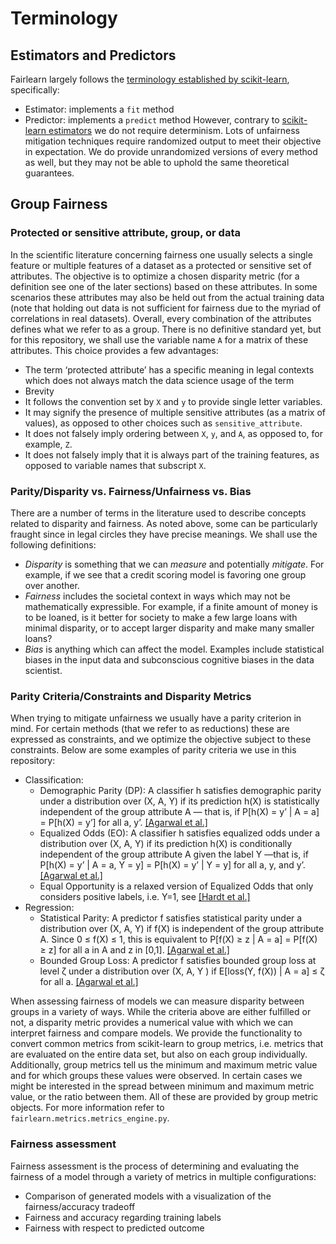 # Terminology

## Estimators and Predictors
Fairlearn largely follows the [terminology established by scikit-learn](https://scikit-learn.org/stable/developers/contributing.html#different-objects), specifically:
- Estimator: implements a `fit` method
- Predictor: implements a `predict` method
However, contrary to [scikit-learn estimators](https://scikit-learn.org/stable/glossary.html#term-estimator) we do not require determinism. Lots of unfairness mitigation techniques require randomized output to meet their objective in expectation. We do provide unrandomized versions of every method as well, but they may not be able to uphold the same theoretical guarantees.

## Group Fairness

### Protected or sensitive attribute, group, or data

In the scientific literature concerning fairness one usually selects a single feature or multiple features of a dataset as a protected or sensitive set of attributes. The objective is to optimize a chosen disparity metric (for a definition see one of the later sections) based on these attributes. In some scenarios these attributes may also be held out from the actual training data (note that holding out data is not sufficient for fairness due to the myriad of correlations in real datasets). Overall, every combination of the attributes defines what we refer to as a group.
There is no definitive standard yet, but for this repository, we shall use the variable name `A` for a matrix of these attributes. This choice provides a few advantages:

- The term ‘protected attribute’ has a specific meaning in legal contexts which does not always match the data science usage of the term
- Brevity
- It follows the convention set by `X` and `y` to provide single letter variables.
- It may signify the presence of multiple sensitive attributes (as a matrix of values), as opposed to other choices such as `sensitive_attribute`.
- It does not falsely imply ordering between `X`, `y`, and `A`, as opposed to, for example, `Z`.
- It does not falsely imply that it is always part of the training features, as opposed to variable names that subscript `X`.

### Parity/Disparity vs. Fairness/Unfairness vs. Bias

There are a number of terms in the literature used to describe concepts related to disparity and fairness. As noted above, some can be particularly fraught since in legal circles they have precise meanings. We shall use the following definitions:

- *Disparity* is something that we can _measure_ and potentially _mitigate_. For example, if we see that a credit scoring model is favoring one group over another.
- *Fairness* includes the societal context in ways which may not be mathematically expressible. For example, if a finite amount of money is to be loaned, is it better for society to make a few large loans with minimal disparity, or to accept larger disparity and make many smaller loans?
- *Bias* is anything which can affect the model. Examples include statistical biases in the input data and subconscious cognitive biases in the data scientist.

### Parity Criteria/Constraints and Disparity Metrics

When trying to mitigate unfairness we usually have a parity criterion in mind. For certain methods (that we refer to as reductions) these are expressed as constraints, and we optimize the objective subject to these constraints. Below are some examples of parity criteria we use in this repository:

- Classification:
    - Demographic Parity (DP): A classifier h satisfies demographic parity under a distribution over (X, A, Y) if its prediction h(X) is statistically independent of the group attribute A — that is, if P[h(X) = y’ | A = a] = P[h(X) = y’] for all a, y’. [[Agarwal et al.]](https://arxiv.org/pdf/1803.02453.pdf)
    - Equalized Odds (EO): A classifier h satisfies equalized odds under a distribution over (X, A, Y) if its prediction h(X) is conditionally independent of the group attribute A given the label Y —that is, if P[h(X) = y’ | A = a, Y = y] = P[h(X) = y’ | Y = y] for all a, y, and y’. [[Agarwal et al.]](https://arxiv.org/pdf/1803.02453.pdf)
    - Equal Opportunity is a relaxed version of Equalized Odds that only considers positive labels, i.e. Y=1, see [[Hardt et al.]]( https://ttic.uchicago.edu/~nati/Publications/HardtPriceSrebro2016.pdf)
- Regression:
    - Statistical Parity: A predictor f satisfies statistical parity under a distribution over (X, A, Y) if f(X) is independent of the group attribute A. Since 0 ≤ f(X) ≤ 1, this is equivalent to P[f(X) ≥ z | A = a] = P[f(X) ≥ z] for all a in A and z in [0,1]. [[Agarwal et al.]]( https://arxiv.org/pdf/1905.12843.pdf)
    - Bounded Group Loss: A predictor f satisfies bounded group loss at level ζ under a distribution over (X, A, Y ) if E[loss(Y, f(X)) | A = a] ≤ ζ for all a. [[Agarwal et al.]]( https://arxiv.org/pdf/1905.12843.pdf)

When assessing fairness of models we can measure disparity between groups in a variety of ways. While the criteria above are either fulfilled or not, a disparity metric provides a numerical value with which we can interpret fairness and compare models. We provide the functionality to convert common metrics from scikit-learn to group metrics, i.e. metrics that are evaluated on the entire data set, but also on each group individually. Additionally, group metrics tell us the minimum and maximum metric value and for which groups these values were observed. In certain cases we might be interested in the spread between minimum and maximum metric value, or the ratio between them. All of these are provided by group metric objects. For more information refer to `fairlearn.metrics.metrics_engine.py`.

### Fairness assessment

Fairness assessment is the process of determining and evaluating the fairness of a model through a variety of metrics in multiple configurations:

- Comparison of generated models with a visualization of the fairness/accuracy tradeoff
- Fairness and accuracy regarding training labels
- Fairness with respect to predicted outcome
